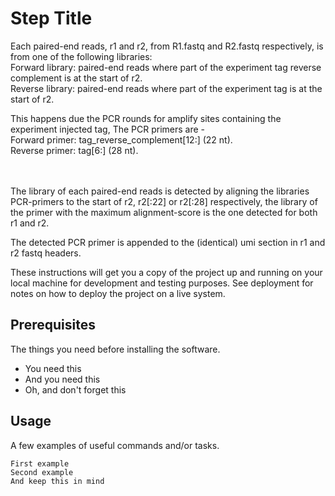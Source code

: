 # Step Title


Each paired-end reads, r1 and r2, from R1.fastq and R2.fastq respectively, is from one of the following libraries:<br>
Forward library: paired-end reads where part of the experiment tag reverse complement is at the start of r2.<br>
Reverse library: paired-end reads where part of the experiment tag is at the start of r2.<br>

This happens due the PCR rounds for amplify sites containing the experiment injected tag, The PCR primers are - <br>
Forward primer: tag_reverse_complement\[12:] (22 nt). <br>
Reverse primer: tag\[6:] (28 nt). <br>
<br><br>
 
 
The library of each paired-end reads is detected by aligning the libraries PCR-primers to 
the start of r2, r2\[:22] or r2\[:28] respectively, the library of the primer with the maximum alignment-score 
is the one detected for both r1 and r2.


The detected PCR primer is appended to the (identical) umi section in r1 and r2 fastq headers.


These instructions will get you a copy of the project up and running on your local machine for development and testing purposes. See deployment for notes on how to deploy the project on a live system.

## Prerequisites

The things you need before installing the software.

* You need this
* And you need this
* Oh, and don't forget this

## Usage

A few examples of useful commands and/or tasks.

```
First example
Second example
And keep this in mind
```
